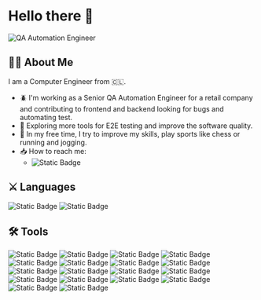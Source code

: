 # Hello there :metal:

![QA Automation Engineer](https://media.giphy.com/media/YRMb6dd7zprS00JdGZ/giphy.gif "QA Automation Engineer")

## :man_technologist: About Me

I am a Computer Engineer from :chile:.

- :beetle: I'm working as a Senior QA Automation Engineer for a retail company and contributing to frontend and backend looking for bugs and automating test.
- :seedling: Exploring more tools for E2E testing and improve the software quality.
- :city_sunrise: In my free time, I try to improve my skills, play sports like chess or running and jogging.
- :inbox_tray: How to reach me:
  - ![Static Badge](https://img.shields.io/badge/xmpp-tools?style=social&logo=xmpp&label=zodac%40suchat.org&color=%23002B5C)


## :crossed_swords: Languages

![Static Badge](https://img.shields.io/badge/python-tools?style=for-the-badge&logo=python&labelColor=white&color=%233776AB)
![Static Badge](https://img.shields.io/badge/javascript-tools?style=for-the-badge&logo=javascript&labelColor=white&color=%23F7DF1E)

## :hammer_and_wrench: Tools

![Static Badge](https://img.shields.io/badge/apachejmeter-tools?style=flat-square&logo=apachejmeter&color=%23D22128)
![Static Badge](https://img.shields.io/badge/pytest-tools?style=flat-square&logo=pytest&labelColor=white&color=%230A9EDC)
![Static Badge](https://img.shields.io/badge/webdriverio-tools?style=flat-square&logo=webdriverio&labelColor=white&color=%23EA5906)
![Static Badge](https://img.shields.io/badge/jira-tools?style=flat-square&logo=jira&color=%230052CC)
![Static Badge](https://img.shields.io/badge/linux-tools?style=flat-square&logo=linux&labelColor=white&color=%23FCC624)
![Static Badge](https://img.shields.io/badge/mysql-tools?style=flat-square&logo=mysql&labelColor=white&color=%234479A1)
![Static Badge](https://img.shields.io/badge/postgresql-tools?style=flat-square&logo=postgresql&labelColor=white&color=%234169E1)
![Static Badge](https://img.shields.io/badge/mongodb-tools?style=flat-square&logo=mongodb&labelColor=white&color=%2347A248)
![Static Badge](https://img.shields.io/badge/selenium-tools?style=flat-square&logo=selenium&labelColor=white&color=%2343B02A)
![Static Badge](https://img.shields.io/badge/postman-tools?style=flat-square&logo=postman&labelColor=white&color=%23FF6C37)
![Static Badge](https://img.shields.io/badge/cucumber-tools?style=flat-square&logo=cucumber&labelColor=white&color=%2323D96C)
![Static Badge](https://img.shields.io/badge/github-tools?style=flat-square&logo=github&color=%23181717)
![Static Badge](https://img.shields.io/badge/gitlab-tools?style=flat-square&logo=gitlab&labelColor=white&color=%23FC6D26)
![Static Badge](https://img.shields.io/badge/jenkins-tools?style=flat-square&logo=jenkins&labelColor=white&color=%23D24939)
![Static Badge](https://img.shields.io/badge/visualstudiocode-tools?style=flat-square&logo=visualstudiocode&logoColor=white&color=%23007ACC)
![Static Badge](https://img.shields.io/badge/vim-tools?style=flat-square&logo=vim&color=%23019733)
![Static Badge](https://img.shields.io/badge/gnuemacs-tools?style=flat-square&logo=gnuemacs&labelColor=white&color=%237F5AB6)
![Static Badge](https://img.shields.io/badge/markdown-tools?style=flat-square&logo=markdown&color=%23000000)
